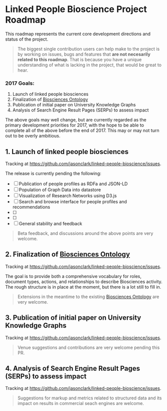 Linked People Bioscience Project Roadmap
===

This roadmap represents the current core development directions and status of the project.

> The biggest single contribution users can help make to the project is by working on issues, bugs and features that **are not necesarily related to this roadmap**. That is because you have a unique understanding of what is lacking in the project, that would be great to hear. <!---[See CONTRIBUTING.md for more information here](CONTRIBUTING.md)--->

### 2017 Goals:

1. Launch of linked people biosciences
2. Finalization of [Biosciences Ontology](ontology.rdf)
3. Publication of initial paper on University Knowledge Graphs
4. Analysis of Search Engine Result Pages (SERPs) to assess impact 

The above goals may well change, but are currently regarded as the primary development priorities for 2017, with the hope to be able to complete all of the above before the end of 2017. This may or may not turn out to be overly ambitious.

## 1. Launch of linked people biosciences

Tracking at https://github.com/jasonclark/linked-people-bioscience/issues.

The release is currently pending the following:

- [ ] Publication of people profiles as RDFa and JSON-LD
- [ ] Population of Graph Data into datastore
- [ ] Visualization of Research Networks using D3.js
- [ ] Search and browse interface for people profiles and recommendations  
- [ ] 
- [ ] 
- [ ] General stability and feedback

> Beta feedback, and discussions around the above points are very welcome.

## 2. Finalization of [Biosciences Ontology](ontology.rdf)

Tracking at https://github.com/jasonclark/linked-people-bioscience/issues.

The goal is to provide both a comprehensive vocabulary for roles, document types, actions, and relationships to describe Biosciences activity. The rough structure is in place at the moment, but there is a lot still to fill in.

> Extensions in the meantime to the existing [Biosciences Ontology](ontology.rdf) are very welcome.

## 3. Publication of initial paper on University Knowledge Graphs

Tracking at https://github.com/jasonclark/linked-people-bioscience/issues.

> Venue suggestions and contributions are very welcome pending this PR.

## 4. Analysis of Search Engine Result Pages (SERPs) to assess impact

Tracking at https://github.com/jasonclark/linked-people-bioscience/issues.

> Suggestions for markup and metrics related to structured data and its impact on results in commercial seach engines are welcome.

